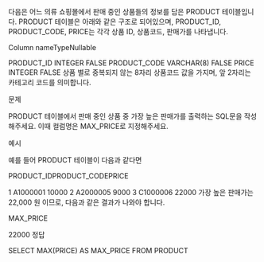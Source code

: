 다음은 어느 의류 쇼핑몰에서 판매 중인 상품들의 정보를 담은 PRODUCT 테이블입니다. PRODUCT 테이블은 아래와 같은 구조로 되어있으며, PRODUCT_ID, PRODUCT_CODE, PRICE는 각각 상품 ID, 상품코드, 판매가를 나타냅니다.

Column nameTypeNullable

PRODUCT_ID	INTEGER	FALSE
PRODUCT_CODE	VARCHAR(8)	FALSE
PRICE	INTEGER	FALSE
상품 별로 중복되지 않는 8자리 상품코드 값을 가지며, 앞 2자리는 카테고리 코드를 의미합니다.

문제

PRODUCT 테이블에서 판매 중인 상품 중 가장 높은 판매가를 출력하는 SQL문을 작성해주세요. 이때 컬럼명은 MAX_PRICE로 지정해주세요.

예시

예를 들어 PRODUCT 테이블이 다음과 같다면

PRODUCT_IDPRODUCT_CODEPRICE

1	A1000001	10000
2	A2000005	9000
3	C1000006	22000
가장 높은 판매가는 22,000 원 이므로, 다음과 같은 결과가 나와야 합니다.

MAX_PRICE

22000
정답


SELECT MAX(PRICE) AS MAX_PRICE
FROM PRODUCT
